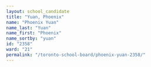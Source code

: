 ```yaml
---
layout: school_candidate
title: "Yuan, Phoenix"
name: "Phoenix Yuan"
name_last: "Yuan"
name_first: "Phoenix"
name_sortby: "yuan"
id: "2358"
ward: "21"
permalink: "/toronto-school-board/phoenix-yuan-2358/"
---
```

